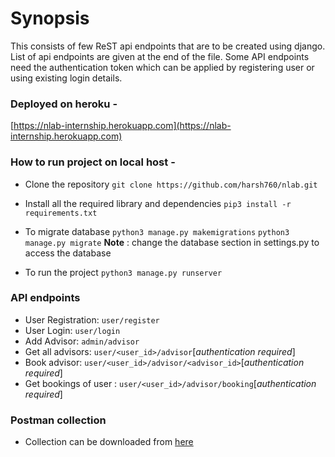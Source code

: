 

# Synopsis
This consists of few ReST api endpoints that are to be created using django. List of api endpoints are given at the end of the file. 
Some API endpoints need the authentication token which can be applied by registering user or using existing login details.

### Deployed on heroku -
[https://nlab-internship.herokuapp.com](https://nlab-internship.herokuapp.com)

### How to run project on local host -
- Clone the repository
`git clone https://github.com/harsh760/nlab.git`

- Install all the required library and dependencies
`pip3 install -r requirements.txt`

- To migrate database
`python3 manage.py makemigrations`
`python3 manage.py migrate`
**Note** : change the database section in settings.py to access the database

- To run the project
`python3 manage.py runserver`


### API endpoints
- User Registration: `user/register`
- User Login: `user/login`
- Add Advisor: `admin/advisor`
- Get all advisors: `user/<user_id>/advisor`[*authentication required*]
- Book advisor: `user/<user_id>/advisor/<advisor_id>`[*authentication required*]
- Get bookings of user : `user/<user_id>/advisor/booking`[*authentication required*]


### Postman collection
- Collection can be downloaded from [here](https://drive.google.com/file/d/1IA_BEpYgdmCAFAeYgSodctZm94TTN2uC/view?usp=sharing)
